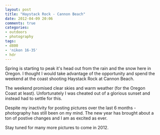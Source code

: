 ```yaml
---
layout: post
title: "Haystack Rock - Cannon Beach"
date: 2012-04-09 20:06
comments: true
categories: 
- outdoors
- photography
tags:
- d800
- 'nikon 16-35'
- hdr
---
```


<div class="image" id="6914996244"></div>

Spring is starting to peak it's head out from the rain and the snow here in Oregon. I
thought I would take advantage of the opportunity and spend the weekend at the coast
shooting Haystack Rock at Cannon Beach. 

The weekend promised clear skies and warm weather (for the Oregon Coast at least). Unfortunately I was cheated out of a glorious sunset and instead had to settle for this. 

Despite my inactivity for posting pictures over the last 6 months - photography has still been on
my mind. The new year has brought about a ton of postive changes and I
am as excited as ever.

Stay tuned for many more pictures to come in 2012.
